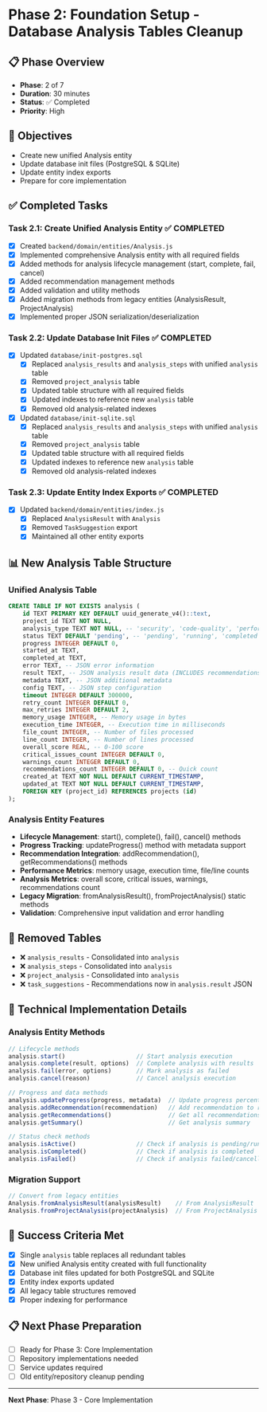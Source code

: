 # Phase 2: Foundation Setup - Database Analysis Tables Cleanup

## 📋 Phase Overview
- **Phase**: 2 of 7
- **Duration**: 30 minutes
- **Status**: ✅ Completed
- **Priority**: High

## 🎯 Objectives
- Create new unified Analysis entity
- Update database init files (PostgreSQL & SQLite)
- Update entity index exports
- Prepare for core implementation

## ✅ Completed Tasks

### Task 2.1: Create Unified Analysis Entity ✅ COMPLETED
- [x] Created `backend/domain/entities/Analysis.js`
- [x] Implemented comprehensive Analysis entity with all required fields
- [x] Added methods for analysis lifecycle management (start, complete, fail, cancel)
- [x] Added recommendation management methods
- [x] Added validation and utility methods
- [x] Added migration methods from legacy entities (AnalysisResult, ProjectAnalysis)
- [x] Implemented proper JSON serialization/deserialization

### Task 2.2: Update Database Init Files ✅ COMPLETED
- [x] Updated `database/init-postgres.sql`
  - [x] Replaced `analysis_results` and `analysis_steps` with unified `analysis` table
  - [x] Removed `project_analysis` table
  - [x] Updated table structure with all required fields
  - [x] Updated indexes to reference new `analysis` table
  - [x] Removed old analysis-related indexes
- [x] Updated `database/init-sqlite.sql`
  - [x] Replaced `analysis_results` and `analysis_steps` with unified `analysis` table
  - [x] Removed `project_analysis` table
  - [x] Updated table structure with all required fields
  - [x] Updated indexes to reference new `analysis` table
  - [x] Removed old analysis-related indexes

### Task 2.3: Update Entity Index Exports ✅ COMPLETED
- [x] Updated `backend/domain/entities/index.js`
  - [x] Replaced `AnalysisResult` with `Analysis`
  - [x] Removed `TaskSuggestion` export
  - [x] Maintained all other entity exports

## 📊 New Analysis Table Structure

### Unified Analysis Table
```sql
CREATE TABLE IF NOT EXISTS analysis (
    id TEXT PRIMARY KEY DEFAULT uuid_generate_v4()::text,
    project_id TEXT NOT NULL,
    analysis_type TEXT NOT NULL, -- 'security', 'code-quality', 'performance', 'architecture', 'layer-violations'
    status TEXT DEFAULT 'pending', -- 'pending', 'running', 'completed', 'failed', 'cancelled'
    progress INTEGER DEFAULT 0,
    started_at TEXT,
    completed_at TEXT,
    error TEXT, -- JSON error information
    result TEXT, -- JSON analysis result data (INCLUDES recommendations!)
    metadata TEXT, -- JSON additional metadata
    config TEXT, -- JSON step configuration
    timeout INTEGER DEFAULT 300000,
    retry_count INTEGER DEFAULT 0,
    max_retries INTEGER DEFAULT 2,
    memory_usage INTEGER, -- Memory usage in bytes
    execution_time INTEGER, -- Execution time in milliseconds
    file_count INTEGER, -- Number of files processed
    line_count INTEGER, -- Number of lines processed
    overall_score REAL, -- 0-100 score
    critical_issues_count INTEGER DEFAULT 0,
    warnings_count INTEGER DEFAULT 0,
    recommendations_count INTEGER DEFAULT 0, -- Quick count
    created_at TEXT NOT NULL DEFAULT CURRENT_TIMESTAMP,
    updated_at TEXT NOT NULL DEFAULT CURRENT_TIMESTAMP,
    FOREIGN KEY (project_id) REFERENCES projects (id)
);
```

### Analysis Entity Features
- **Lifecycle Management**: start(), complete(), fail(), cancel() methods
- **Progress Tracking**: updateProgress() method with metadata support
- **Recommendation Integration**: addRecommendation(), getRecommendations() methods
- **Performance Metrics**: memory usage, execution time, file/line counts
- **Analysis Metrics**: overall score, critical issues, warnings, recommendations count
- **Legacy Migration**: fromAnalysisResult(), fromProjectAnalysis() static methods
- **Validation**: Comprehensive input validation and error handling

## 🔄 Removed Tables
- ❌ `analysis_results` - Consolidated into `analysis`
- ❌ `analysis_steps` - Consolidated into `analysis`
- ❌ `project_analysis` - Consolidated into `analysis`
- ❌ `task_suggestions` - Recommendations now in `analysis.result` JSON

## 📝 Technical Implementation Details

### Analysis Entity Methods
```javascript
// Lifecycle methods
analysis.start()                    // Start analysis execution
analysis.complete(result, options)  // Complete analysis with results
analysis.fail(error, options)       // Mark analysis as failed
analysis.cancel(reason)             // Cancel analysis execution

// Progress and data methods
analysis.updateProgress(progress, metadata)  // Update progress percentage
analysis.addRecommendation(recommendation)   // Add recommendation to result
analysis.getRecommendations()                // Get all recommendations
analysis.getSummary()                        // Get analysis summary

// Status check methods
analysis.isActive()                 // Check if analysis is pending/running
analysis.isCompleted()              // Check if analysis is completed
analysis.isFailed()                 // Check if analysis failed/cancelled
```

### Migration Support
```javascript
// Convert from legacy entities
Analysis.fromAnalysisResult(analysisResult)    // From AnalysisResult
Analysis.fromProjectAnalysis(projectAnalysis)  // From ProjectAnalysis
```

## 🎯 Success Criteria Met
- [x] Single `analysis` table replaces all redundant tables
- [x] New unified Analysis entity created with full functionality
- [x] Database init files updated for both PostgreSQL and SQLite
- [x] Entity index exports updated
- [x] All legacy table structures removed
- [x] Proper indexing for performance

## 📋 Next Phase Preparation
- [ ] Ready for Phase 3: Core Implementation
- [ ] Repository implementations needed
- [ ] Service updates required
- [ ] Old entity/repository cleanup pending

---

**Next Phase**: Phase 3 - Core Implementation 